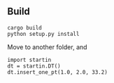 
## Build

```shell
cargo build
python setup.py install
```

Move to another folder, and

```shell
import startin
dt = startin.DT()
dt.insert_one_pt(1.0, 2.0, 33.2)
```



